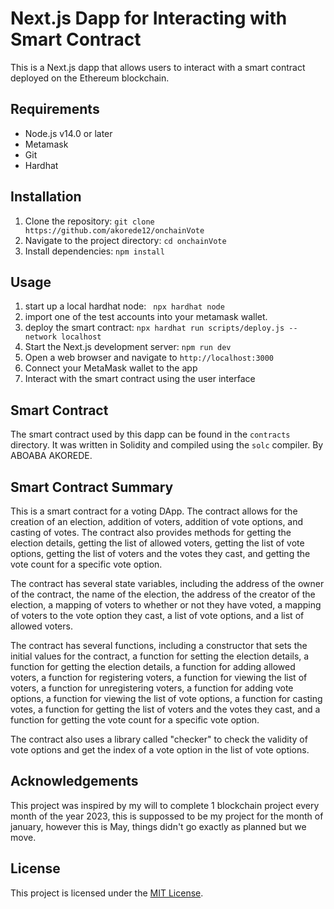 # Next.js Dapp for Interacting with Smart Contract

This is a Next.js dapp that allows users to interact with a smart contract deployed on the Ethereum blockchain.

## Requirements

- Node.js v14.0 or later
- Metamask
- Git
- Hardhat

## Installation

1. Clone the repository: `git clone https://github.com/akorede12/onchainVote`
2. Navigate to the project directory: `cd onchainVote`
3. Install dependencies: `npm install`

## Usage

1. start up a local hardhat node: ` npx hardhat node`
2. import one of the test accounts into your metamask wallet.
3. deploy the smart contract: `npx hardhat run scripts/deploy.js --network localhost`
4. Start the Next.js development server: `npm run dev`
5. Open a web browser and navigate to `http://localhost:3000`
6. Connect your MetaMask wallet to the app
7. Interact with the smart contract using the user interface

## Smart Contract

The smart contract used by this dapp can be found in the `contracts` directory. It was written in Solidity and compiled using the `solc` compiler. By ABOABA AKOREDE.

## Smart Contract Summary

This is a smart contract for a voting DApp. The contract allows for the creation of an election, addition of voters, addition of vote options, and casting of votes. The contract also provides methods for getting the election details, getting the list of allowed voters, getting the list of vote options, getting the list of voters and the votes they cast, and getting the vote count for a specific vote option.

The contract has several state variables, including the address of the owner of the contract, the name of the election, the address of the creator of the election, a mapping of voters to whether or not they have voted, a mapping of voters to the vote option they cast, a list of vote options, and a list of allowed voters.

The contract has several functions, including a constructor that sets the initial values for the contract, a function for setting the election details, a function for getting the election details, a function for adding allowed voters, a function for registering voters, a function for viewing the list of voters, a function for unregistering voters, a function for adding vote options, a function for viewing the list of vote options, a function for casting votes, a function for getting the list of voters and the votes they cast, and a function for getting the vote count for a specific vote option.

The contract also uses a library called "checker" to check the validity of vote options and get the index of a vote option in the list of vote options.

## Acknowledgements

This project was inspired by my will to complete 1 blockchain project every month of the year 2023, this
is suppossed to be my project for the month of january, however this is May, things didn't go exactly as planned but we move.

## License

This project is licensed under the [MIT License](LICENSE).
